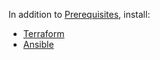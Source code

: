 In addition to [Prerequisites](../docs/01-prerequisites.md), install:

* [Terraform](https://www.terraform.io/downloads.html)
* [Ansible](https://docs.ansible.com/ansible/latest/installation_guide/index.html)
